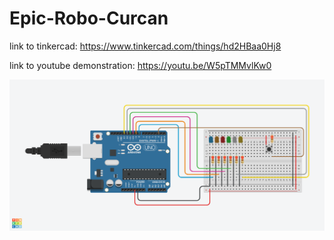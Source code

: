 # Epic-Robo-Curcan

link to tinkercad: https://www.tinkercad.com/things/hd2HBaa0Hj8

link to youtube demonstration: https://youtu.be/W5pTMMvlKw0

![board image](Epic%20Robo-Curcan.png)

